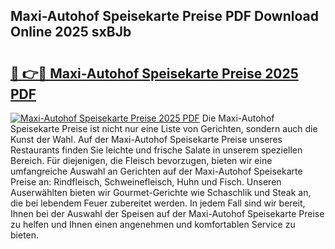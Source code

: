 ## Maxi-Autohof Speisekarte Preise PDF Download Online 2025 sxBJb

# <h2><a href="http://gc5emp.nevu.top/?p=Maxi-Autohof+Speisekarte+Preise">🔗 👉🔴 Maxi-Autohof Speisekarte Preise 2025 PDF</a></h2>

[![Maxi-Autohof Speisekarte Preise 2025 PDF](https://i.imgur.com/dBaPXMq.png)](http://gc5emp.nevu.top/?p=Maxi-Autohof+Speisekarte+Preise)
Die Maxi-Autohof Speisekarte Preise ist nicht nur eine Liste von Gerichten, sondern auch die Kunst der Wahl. Auf der Maxi-Autohof Speisekarte Preise unseres Restaurants finden Sie leichte und frische Salate in unserem speziellen Bereich. Für diejenigen, die Fleisch bevorzugen, bieten wir eine umfangreiche Auswahl an Gerichten auf der Maxi-Autohof Speisekarte Preise an: Rindfleisch, Schweinefleisch, Huhn und Fisch. Unseren Auserwählten bieten wir Gourmet-Gerichte wie Schaschlik und Steak an, die bei lebendem Feuer zubereitet werden. In jedem Fall sind wir bereit, Ihnen bei der Auswahl der Speisen auf der Maxi-Autohof Speisekarte Preise zu helfen und Ihnen einen angenehmen und komfortablen Service zu bieten.
